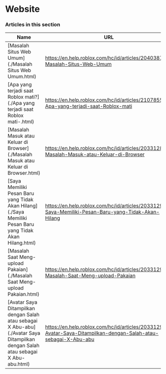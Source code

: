 # Website  
### Articles in this section
Name|URL
-|-
[Masalah Situs Web Umum](./Masalah Situs Web Umum.html) |https://en.help.roblox.com/hc/id/articles/204038784-Masalah-Situs-Web-Umum
[Apa yang terjadi saat Roblox mati?](./Apa yang terjadi saat Roblox mati-.html) |https://en.help.roblox.com/hc/id/articles/210785523-Apa-yang-terjadi-saat-Roblox-mati
[Masalah Masuk atau Keluar di Browser](./Masalah Masuk atau Keluar di Browser.html) |https://en.help.roblox.com/hc/id/articles/203312820-Masalah-Masuk-atau-Keluar-di-Browser
[Saya Memiliki Pesan Baru yang Tidak Akan Hilang](./Saya Memiliki Pesan Baru yang Tidak Akan Hilang.html) |https://en.help.roblox.com/hc/id/articles/203312970-Saya-Memiliki-Pesan-Baru-yang-Tidak-Akan-Hilang
[Masalah Saat Meng-upload Pakaian](./Masalah Saat Meng-upload Pakaian.html) |https://en.help.roblox.com/hc/id/articles/203312930-Masalah-Saat-Meng-upload-Pakaian
[Avatar Saya Ditampilkan dengan Salah atau sebagai X Abu-abu](./Avatar Saya Ditampilkan dengan Salah atau sebagai X Abu-abu.html) |https://en.help.roblox.com/hc/id/articles/203312960-Avatar-Saya-Ditampilkan-dengan-Salah-atau-sebagai-X-Abu-abu